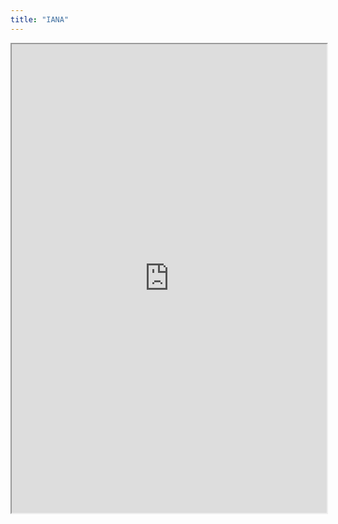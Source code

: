 ```yaml
---
title: "IANA"
---
```




<iframe height="750" width="100%" src="https://ewelton.github.io/ktest/wiki.html#IANA"></iframe>
